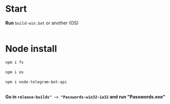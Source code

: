 # Start
**Run** ``build-win.bat`` or another (OS)
<br>
<br>
# Node install

`` npm i fs ``
<br>
<br>
`` npm i os ``
<br>
<br>
`` npm i node-telegram-bot-api ``
<br>
<br>


**Go in ``release-builds" -> "Passwords-win32-ia32`` and run "Passwords.exe"**